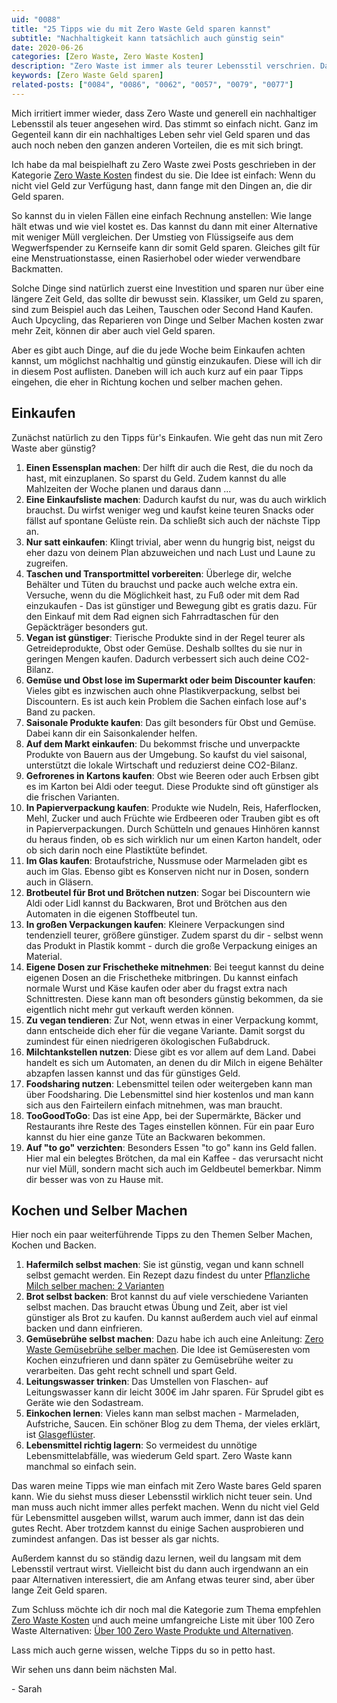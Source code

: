 ```yaml
---
uid: "0088"
title: "25 Tipps wie du mit Zero Waste Geld sparen kannst"
subtitle: "Nachhaltigkeit kann tatsächlich auch günstig sein"
date: 2020-06-26
categories: [Zero Waste, Zero Waste Kosten]
description: "Zero Waste ist immer als teurer Lebensstil verschrien. Das ist aber zu kurz gedacht. Ich zeige dir wie es auch günstig geht."
keywords: [Zero Waste Geld sparen]
related-posts: ["0084", "0086", "0062", "0057", "0079", "0077"]
---
```

Mich irritiert immer wieder, dass Zero Waste und generell ein nachhaltiger Lebensstil als teuer angesehen wird. Das stimmt so einfach nicht. Ganz im Gegenteil kann dir ein nachhaltiges Leben sehr viel Geld sparen und das auch noch neben den ganzen anderen Vorteilen, die es mit sich bringt.

Ich habe da mal beispielhaft zu Zero Waste zwei Posts geschrieben in der Kategorie [Zero Waste Kosten](/category/zero-waste-kosten.html) findest du sie. Die Idee ist einfach: Wenn du nicht viel Geld zur Verfügung hast, dann fange mit den Dingen an, die dir Geld sparen.

So kannst du in vielen Fällen eine einfach Rechnung anstellen: Wie lange hält etwas und wie viel kostet es. Das kannst du dann mit einer Alternative mit weniger Müll vergleichen. Der Umstieg von Flüssigseife aus dem Wegwerfspender zu Kernseife kann dir somit Geld sparen. Gleiches gilt für eine Menstruationstasse, einen Rasierhobel oder wieder verwendbare Backmatten.

Solche Dinge sind natürlich zuerst eine Investition und sparen nur über eine längere Zeit Geld, das sollte dir bewusst sein. Klassiker, um Geld zu sparen, sind zum Beispiel auch das Leihen, Tauschen oder Second Hand Kaufen. Auch Upcycling, das Reparieren von Dinge und Selber Machen kosten zwar mehr Zeit, können dir aber auch viel Geld sparen.

Aber es gibt auch Dinge, auf die du jede Woche beim Einkaufen achten kannst, um möglichst nachhaltig und günstig einzukaufen. Diese will ich dir in diesem Post auflisten. Daneben will ich auch kurz auf ein paar Tipps eingehen, die eher in Richtung kochen und selber machen gehen.

## Einkaufen
Zunächst natürlich zu den Tipps für's Einkaufen. Wie geht das nun mit Zero Waste aber günstig?

1. **Einen Essensplan machen**: Der hilft dir auch die Rest, die du noch da hast, mit einzuplanen. So sparst du Geld. Zudem kannst du alle Mahlzeiten der Woche planen und daraus dann ...
2. **Eine Einkaufsliste machen**: Dadurch kaufst du nur, was du auch wirklich brauchst. Du wirfst weniger weg und kaufst keine teuren Snacks oder fällst auf spontane Gelüste rein. Da schließt sich auch der nächste Tipp an.
3. **Nur satt einkaufen**: Klingt trivial, aber wenn du hungrig bist, neigst du eher dazu von deinem Plan abzuweichen und nach Lust und Laune zu zugreifen.
4. **Taschen und Transportmittel vorbereiten**: Überlege dir, welche Behälter und Tüten du brauchst und packe auch welche extra ein. Versuche, wenn du die Möglichkeit hast, zu Fuß oder mit dem Rad einzukaufen - Das ist günstiger und Bewegung gibt es gratis dazu. Für den Einkauf mit dem Rad eignen sich Fahrradtaschen für den Gepäckträger besonders gut.
5. **Vegan ist günstiger**: Tierische Produkte sind in der Regel teurer als Getreideprodukte, Obst oder Gemüse. Deshalb solltes du sie nur in geringen Mengen kaufen. Dadurch verbessert sich auch deine CO2-Bilanz.
6. **Gemüse und Obst lose im Supermarkt oder beim Discounter kaufen**: Vieles gibt es inzwischen auch ohne Plastikverpackung, selbst bei Discountern. Es ist auch kein Problem die Sachen einfach lose auf's Band zu packen.
7. **Saisonale Produkte kaufen**: Das gilt besonders für Obst und Gemüse. Dabei kann dir ein Saisonkalender helfen.
8. **Auf dem Markt einkaufen**: Du bekommst frische und unverpackte Produkte von Bauern aus der Umgebung. So kaufst du viel saisonal, unterstützt die lokale Wirtschaft und reduzierst deine CO2-Bilanz.
9. **Gefrorenes in Kartons kaufen**: Obst wie Beeren oder auch Erbsen gibt es im Karton bei Aldi oder teegut. Diese Produkte sind oft günstiger als die frischen Varianten.
10. **In Papierverpackung kaufen**: Produkte wie Nudeln, Reis, Haferflocken, Mehl, Zucker und auch Früchte wie Erdbeeren oder Trauben gibt es oft in Papierverpackungen. Durch Schütteln und genaues Hinhören kannst du heraus finden, ob es sich wirklich nur um einen Karton handelt, oder ob sich darin noch eine Plastiktüte befindet.
11. **Im Glas kaufen**: Brotaufstriche, Nussmuse oder Marmeladen gibt es auch im Glas. Ebenso gibt es Konserven nicht nur in Dosen, sondern auch in Gläsern.
12. **Brotbeutel für Brot und Brötchen nutzen**: Sogar bei Discountern wie Aldi oder Lidl kannst du Backwaren, Brot und Brötchen aus den Automaten in die eigenen Stoffbeutel tun.
13. **In großen Verpackungen kaufen**: Kleinere Verpackungen sind tendenziell teurer, größere günstiger. Zudem sparst du dir - selbst wenn das Produkt in Plastik kommt - durch die große Verpackung einiges an Material.
14. **Eigene Dosen zur Frischetheke mitnehmen**: Bei teegut kannst du deine eigenen Dosen an die Frischetheke mitbringen. Du kannst einfach normale Wurst und Käse kaufen oder aber du fragst extra nach Schnittresten. Diese kann man oft besonders günstig bekommen, da sie eigentlich nicht mehr gut verkauft werden können.
15. **Zu vegan tendieren**: Zur Not, wenn etwas in einer Verpackung kommt, dann entscheide dich eher für die vegane Variante. Damit sorgst du zumindest für einen niedrigeren ökologischen Fußabdruck.
16. **Milchtankstellen nutzen**: Diese gibt es vor allem auf dem Land. Dabei handelt es sich um Automaten, an denen du dir Milch in eigene Behälter abzapfen lassen kannst und das für günstiges Geld.
17. **Foodsharing nutzen**: Lebensmittel teilen oder weitergeben kann man über Foodsharing. Die Lebensmittel sind hier kostenlos und man kann sich aus den Fairteilern einfach mitnehmen, was man braucht.
18. **TooGoodToGo**: Das ist eine App, bei der Supermärkte, Bäcker und Restaurants ihre Reste des Tages einstellen können. Für ein paar Euro kannst du hier eine ganze Tüte an Backwaren bekommen.
19. **Auf "to go" verzichten**: Besonders Essen "to go" kann ins Geld fallen. Hier mal ein belegtes Brötchen, da mal ein Kaffee - das verursacht nicht nur viel Müll, sondern macht sich auch im Geldbeutel bemerkbar. Nimm dir besser was von zu Hause mit.

## Kochen und Selber Machen
Hier noch ein paar weiterführende Tipps zu den Themen Selber Machen, Kochen und Backen.

1. **Hafermilch selbst machen**: Sie ist günstig, vegan und kann schnell selbst gemacht werden. Ein Rezept dazu findest du unter [Pflanzliche Milch selber machen: 2 Varianten](/blog/milchalternativen-selber-machen/)
2. **Brot selbst backen**: Brot kannst du auf viele verschiedene Varianten selbst machen. Das braucht etwas Übung und Zeit, aber ist viel günstiger als Brot zu kaufen. Du kannst außerdem auch viel auf einmal backen und dann einfrieren.
3. **Gemüsebrühe selbst machen**: Dazu habe ich auch eine Anleitung: [Zero Waste Gemüsebrühe selber machen](/blog/zero-waste-gemuesebruehe-selbst-machen/). Die Idee ist Gemüseresten vom Kochen einzufrieren und dann später zu Gemüsebrühe weiter zu verarbeiten. Das geht recht schnell und spart Geld.
4. **Leitungswasser trinken**: Das Umstellen von Flaschen- auf Leitungswasser kann dir leicht 300€ im Jahr sparen. Für Sprudel gibt es Geräte wie den Sodastream.
5. **Einkochen lernen**: Vieles kann man selbst machen - Marmeladen, Aufstriche, Saucen. Ein schöner Blog zu dem Thema, der vieles erklärt, ist [Glasgeflüster](https://glasgefluester.de/).
6. **Lebensmittel richtig lagern**: So vermeidest du unnötige Lebensmittelabfälle, was wiederum Geld spart. Zero Waste kann manchmal so einfach sein.

Das waren meine Tipps wie man einfach mit Zero Waste bares Geld sparen kann. Wie du siehst muss dieser Lebensstil wirklich nicht teuer sein. Und man muss auch nicht immer alles perfekt machen. Wenn du nicht viel Geld für Lebensmittel ausgeben willst, warum auch immer, dann ist das dein gutes Recht. Aber trotzdem kannst du einige Sachen ausprobieren und zumindest anfangen. Das ist besser als gar nichts.

Außerdem kannst du so ständig dazu lernen, weil du langsam mit dem Lebensstil vertraut wirst. Vielleicht bist du dann auch irgendwann an ein paar Alternativen interessiert, die am Anfang etwas teurer sind, aber über lange Zeit Geld sparen.

Zum Schluss möchte ich dir noch mal die Kategorie zum Thema empfehlen [Zero Waste Kosten](/category/zero-waste-kosten.html) und auch meine umfangreiche Liste mit über 100 Zero Waste Alternativen: [Über 100 Zero Waste Produkte und Alternativen](/blog/100-zero-waste-produkte-und-zero-waste-alternativen/).

Lass mich auch gerne wissen, welche Tipps du so in petto hast.

Wir sehen uns dann beim nächsten Mal.

\- Sarah
